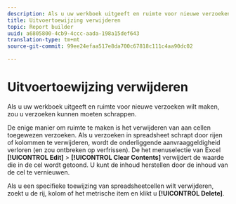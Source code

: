 ```yaml
---
description: Als u uw werkboek uitgeeft en ruimte voor nieuwe verzoeken wilt maken, zou u verzoeken kunnen moeten schrappen.
title: Uitvoertoewijzing verwijderen
topic: Report builder
uuid: a6805800-4cb9-4ccc-aada-198a15def643
translation-type: tm+mt
source-git-commit: 99ee24efaa517e8da700c67818c111c4aa90dc02

---
```



# Uitvoertoewijzing verwijderen

Als u uw werkboek uitgeeft en ruimte voor nieuwe verzoeken wilt maken, zou u verzoeken kunnen moeten schrappen.

De enige manier om ruimte te maken is het verwijderen van aan cellen toegewezen verzoeken. Als u verzoeken in spreadsheet schrapt door rijen of kolommen te verwijderen, wordt de onderliggende aanvraaggeldigheid verloren (en zou ontbreken op verfrissen). De het menuselectie van Excel **[!UICONTROL Edit]** > **[!UICONTROL Clear Contents]** verwijdert de waarde die in de cel wordt getoond. U kunt de inhoud herstellen door de inhoud van de cel te vernieuwen.

Als u een specifieke toewijzing van spreadsheetcellen wilt verwijderen, zoekt u de rij, kolom of het metrische item en klikt u **[!UICONTROL Delete]**.

